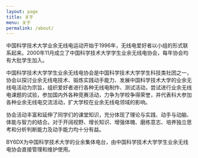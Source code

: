 ```yaml
---
layout: page
title: 关于
menu: 关于
permalink: /about/
---
```


中国科学技术大学业余无线电运动开始于1996年，无线电爱好者以小组的形式联系起来。2000年11月成立了中国科学技术大学学生业余无线电协会，每年协会均有大批学生加入。

中国科学技术大学学生业余无线电协会是中国科学技术大学学生科技类社团之一，协会以探讨业余无线电技术、锻炼实践动手能力、发展中国科学技术大学的业余无线电活动为宗旨，组织爱好者进行各种无线电制作、测试活动，尝试进行业余无线电课题的试验，参加国内外各种竞赛活动，力争为学校争得荣誉，并代表科大参加各种业余无线电交流活动，扩大学校在业余无线电领域的影响。

协会活动丰富和延伸了同学们的课堂知识，充分体现了理论与实践、动手与动脑、体能与智力的结合。对于开阔视野、增长知识、增强体魄、磨练意志、培养独立思考和分析判断能力及动手能力均十分有益。

BY6DX为中国科学技术大学的业余集体电台，由中国科学技术大学学生业余无线电协会直接管理和维护使用。
